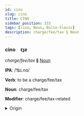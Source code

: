 ```yaml
---
id: cino
slug: cino
title: CİNO
sidebar_position: 333
tags: [cino, Noun, Balto-Slavic]
description: charge/fee/tax § Noun
---
```


### cino&emsp;<span kind="abugida">ꞇȷƨ</span>

*charge/fee/tax* **§** [Noun](../../tags/Noun)

**IPA**: /ˈt͡ɕɪ.nɑ/

**Verb**: to be a charge/fee/tax

**Noun**: charge/fee/tax

**Modifier**: charge/fee/tax-related

<details>
    <summary>Origin</summary>
    Russian цена́ cená [t͡sɨˈna]<br/>
    <em>Balto-Slavic Language Family</em>
</details>